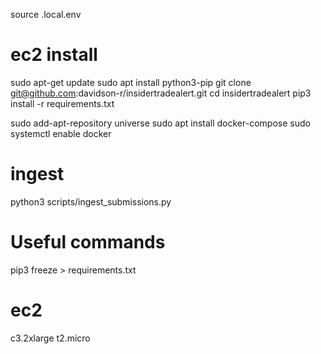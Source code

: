 
source .local.env


# ec2 install


sudo apt-get update
sudo apt install python3-pip
git clone git@github.com:davidson-r/insidertradealert.git
cd insidertradealert
pip3 install -r requirements.txt

sudo add-apt-repository universe
sudo apt install docker-compose
sudo systemctl enable docker


# ingest

python3 scripts/ingest_submissions.py

# Useful commands

pip3 freeze > requirements.txt


# ec2
c3.2xlarge
t2.micro

